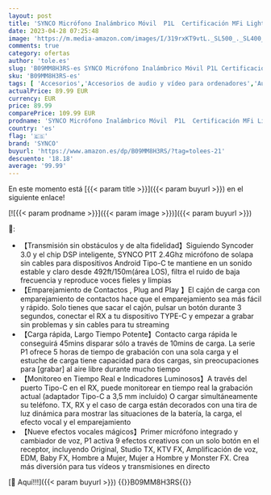 ```yaml
---
layout: post
title: 'SYNCO Micrófono Inalámbrico Móvil  P1L  Certificación MFi Lightning  Wireless Micro de Solapa de 2.4 GHz con Funda de Carga Compatible con iPhone iPad  Micrófono-Solapa-Inalámbrico-Wireless-iPhone'
date: 2023-04-28 07:25:48
image: 'https://m.media-amazon.com/images/I/319rxKT9vtL._SL500_._SL400_.jpg'
comments: true
category: ofertas
author: 'tole.es'
slug: 'B09MM8H3RS-es SYNCO Micrófono Inalámbrico Móvil P1L Certificación MFi...'
sku: 'B09MM8H3RS-es'
tags: [ 'Accesorios','Accesorios de audio y vídeo para ordenadores','Auriculares con micrófonos','Informática','ipad','iphone','synco','🇪🇸', ]
actualPrice: 89.99 EUR
currency: EUR
price: 89.99
comparePrice: 109.99 EUR
prodname: 'SYNCO Micrófono Inalámbrico Móvil  P1L  Certificación MFi Lightning  Wireless Micro de Solapa de 2.4 GHz con Funda de Carga Compatible con iPhone iPad  Micrófono-Solapa-Inalámbrico-Wireless-iPhone'
country: 'es'
flag: '🇪🇸'
brand: 'SYNCO'
buyurl: 'https://www.amazon.es/dp/B09MM8H3RS/?tag=tolees-21'
descuento: '18.18'
average: '99.99'
---
```


En este momento está [{{< param title >}}]({{< param buyurl >}}) en el siguiente enlace!

[![{{< param prodname >}}]({{< param image >}})]({{< param buyurl >}})

🔎:

- 【Transmisión sin obstáculos y de alta fidelidad】Siguiendo Syncoder 3.0 y el chip DSP inteligente, SYNCO P1T 2.4Ghz micrófono de solapa sin cables para dispositivos Android Tipo-C te mantiene en un sonido estable y claro desde 492ft/150m(área LOS), filtra el ruido de baja frecuencia y reproduce voces fieles y limpias
- 【Emparejamiento de Contactos , Plug and Play 】El cajón de carga con emparejamiento de contactos hace que el emparejamiento sea más fácil y rápido. Solo tienes que sacar el cajón, pulsar un botón durante 3 segundos, conectar el RX a tu dispositivo TYPE-C y empezar a grabar sin problemas y sin cables para tu streaming
- 【Carga rápida, Largo Tiempo Potente】Contacto carga rápida le conseguirá 45mins disparar sólo a través de 10mins de carga. La serie P1 ofrece 5 horas de tiempo de grabación con una sola carga y el estuche de carga tiene capacidad para dos cargas, sin preocupaciones para [grabar] al aire libre durante mucho tiempo
- 【Monitoreo en Tiempo Real e Indicadores Luminosos】A través del puerto Tipo-C en el RX, puede monitorear en tiempo real la grabación actual (adaptador Tipo-C a 3,5 mm incluido) O cargar simultáneamente su teléfono. TX, RX y el caso de carga están decorados con una tira de luz dinámica para mostrar las situaciones de la batería, la carga, el efecto vocal y el emparejamiento
- 【Nueve efectos vocales mágicos】Primer micrófono integrado y cambiador de voz, P1 activa 9 efectos creativos con un solo botón en el receptor, incluyendo Original, Studio TX, KTV FX, Amplificación de voz, EDM, Baby FX, Hombre a Mujer, Mujer a Hombre y Monster FX. Crea más diversión para tus vídeos y transmisiones en directo

[🛒 Aquí!!!]({{< param buyurl >}})
{{<world>}}B09MM8H3RS{{</world>}}
